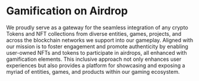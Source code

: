 # Gamification on Airdrop

We proudly serve as a gateway for the seamless integration of any crypto Tokens and NFT collections from diverse entities, games, projects, and across the blockchain networks we support into our gameplay. Aligned with our mission is to foster engagement and promote authenticity by enabling user-owned NFTs and tokens to participate in airdrops, all enhanced with gamification elements. This inclusive approach not only enhances user experiences but also provides a platform for showcasing and exposing a myriad of entities, games, and products within our gaming ecosystem.
